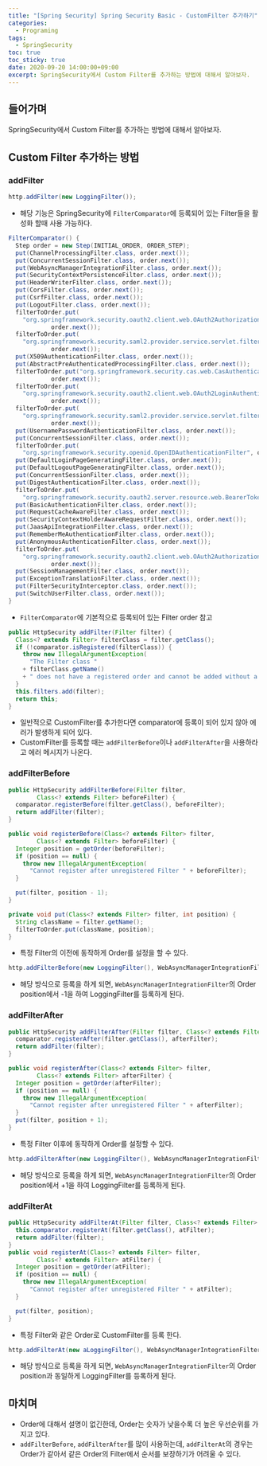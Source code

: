 ```yaml
---
title: "[Spring Security] Spring Security Basic - CustomFilter 추가하기" 
categories:
  - Programing
tags:
  - SpringSecurity
toc: true
toc_sticky: true
date: 2020-09-20 14:00:00+09:00
excerpt: SpringSecurity에서 Custom Filter를 추가하는 방법에 대해서 알아보자.
---
```


## 들어가며
SpringSecurity에서 Custom Filter를 추가하는 방법에 대해서 알아보자.

## Custom Filter 추가하는 방법

### addFilter

```java
http.addFilter(new LoggingFilter());
```
- 해당 기능은 SpringSecurity에 `FilterComparator`에 등록되어 있는 Filter들을 활성화 할때 사용 가능하다.


```java
FilterComparator() {
  Step order = new Step(INITIAL_ORDER, ORDER_STEP);
  put(ChannelProcessingFilter.class, order.next());
  put(ConcurrentSessionFilter.class, order.next());
  put(WebAsyncManagerIntegrationFilter.class, order.next());
  put(SecurityContextPersistenceFilter.class, order.next());
  put(HeaderWriterFilter.class, order.next());
  put(CorsFilter.class, order.next());
  put(CsrfFilter.class, order.next());
  put(LogoutFilter.class, order.next());
  filterToOrder.put(
    "org.springframework.security.oauth2.client.web.OAuth2AuthorizationRequestRedirectFilter",
			order.next());
  filterToOrder.put(
    "org.springframework.security.saml2.provider.service.servlet.filter.Saml2WebSsoAuthenticationRequestFilter",
			order.next());
  put(X509AuthenticationFilter.class, order.next());
  put(AbstractPreAuthenticatedProcessingFilter.class, order.next());
  filterToOrder.put("org.springframework.security.cas.web.CasAuthenticationFilter",
			order.next());
  filterToOrder.put(
    "org.springframework.security.oauth2.client.web.OAuth2LoginAuthenticationFilter",
			order.next());
  filterToOrder.put(
    "org.springframework.security.saml2.provider.service.servlet.filter.Saml2WebSsoAuthenticationFilter",
			order.next());
  put(UsernamePasswordAuthenticationFilter.class, order.next());
  put(ConcurrentSessionFilter.class, order.next());
  filterToOrder.put(
    "org.springframework.security.openid.OpenIDAuthenticationFilter", order.next());
  put(DefaultLoginPageGeneratingFilter.class, order.next());
  put(DefaultLogoutPageGeneratingFilter.class, order.next());
  put(ConcurrentSessionFilter.class, order.next());
  put(DigestAuthenticationFilter.class, order.next());
  filterToOrder.put(
    "org.springframework.security.oauth2.server.resource.web.BearerTokenAuthenticationFilter", order.next());
  put(BasicAuthenticationFilter.class, order.next());
  put(RequestCacheAwareFilter.class, order.next());
  put(SecurityContextHolderAwareRequestFilter.class, order.next());
  put(JaasApiIntegrationFilter.class, order.next());
  put(RememberMeAuthenticationFilter.class, order.next());
  put(AnonymousAuthenticationFilter.class, order.next());
  filterToOrder.put(
    "org.springframework.security.oauth2.client.web.OAuth2AuthorizationCodeGrantFilter",
			order.next());
  put(SessionManagementFilter.class, order.next());
  put(ExceptionTranslationFilter.class, order.next());
  put(FilterSecurityInterceptor.class, order.next());
  put(SwitchUserFilter.class, order.next());
}
```

- `FilterComparator`에 기본적으로 등록되어 있는 Filter order 참고

```java
public HttpSecurity addFilter(Filter filter) {
  Class<? extends Filter> filterClass = filter.getClass();
  if (!comparator.isRegistered(filterClass)) {
    throw new IllegalArgumentException(
      "The Filter class "
	+ filterClass.getName()
	+ " does not have a registered order and cannot be added without a specified order. Consider using addFilterBefore or addFilterAfter instead.");
  }
  this.filters.add(filter);
  return this;
}
```
- 일반적으로 CustomFilter를 추가한다면 comparator에 등록이 되어 있지 않아 에러가 발생하게 되어 있다.
- CustomFilter를 등록할 때는 `addFilterBefore`이나 `addFilterAfter`을 사용하라고 에러 메시지가 나온다.

### addFilterBefore

```java
public HttpSecurity addFilterBefore(Filter filter,
		Class<? extends Filter> beforeFilter) {
  comparator.registerBefore(filter.getClass(), beforeFilter);
  return addFilter(filter);
}

public void registerBefore(Class<? extends Filter> filter,
		Class<? extends Filter> beforeFilter) {
  Integer position = getOrder(beforeFilter);
  if (position == null) {
    throw new IllegalArgumentException(
      "Cannot register after unregistered Filter " + beforeFilter);
  }

  put(filter, position - 1);
}

private void put(Class<? extends Filter> filter, int position) {
  String className = filter.getName();
  filterToOrder.put(className, position);
}
```
- 특정 Filter의 이전에 동작하게 Order를 설정을 할 수 있다.

```java
http.addFilterBefore(new LoggingFilter(), WebAsyncManagerIntegrationFilter.class);
```
- 해당 방식으로 등록을 하게 되면, `WebAsyncManagerIntegrationFilter`의 Order position에서 -1을 하여 LoggingFilter를 등록하게 된다.

### addFilterAfter
```java
public HttpSecurity addFilterAfter(Filter filter, Class<? extends Filter> afterFilter) {
  comparator.registerAfter(filter.getClass(), afterFilter);
  return addFilter(filter);
}

public void registerAfter(Class<? extends Filter> filter,
		Class<? extends Filter> afterFilter) {
  Integer position = getOrder(afterFilter);
  if (position == null) {
    throw new IllegalArgumentException(
      "Cannot register after unregistered Filter " + afterFilter);
  }
  put(filter, position + 1);
}
```
- 특정 Filter 이후에 동작하게 Order를 설정할 수 있다.

```java
http.addFilterAfter(new LoggingFilter(), WebAsyncManagerIntegrationFilter.class);
```
- 해당 방식으로 등록을 하게 되면, `WebAsyncManagerIntegrationFilter`의 Order position에서 +1을 하여 LoggingFilter를 등록하게 된다.
 
### addFilterAt

```java
public HttpSecurity addFilterAt(Filter filter, Class<? extends Filter> atFilter) {
  this.comparator.registerAt(filter.getClass(), atFilter);
  return addFilter(filter);
}
public void registerAt(Class<? extends Filter> filter,
		Class<? extends Filter> atFilter) {
  Integer position = getOrder(atFilter);
  if (position == null) {
    throw new IllegalArgumentException(
      "Cannot register after unregistered Filter " + atFilter);
  }

  put(filter, position);
}
```

- 특정 Filter와 같은 Order로 CustomFilter를 등록 한다.

```java
http.addFilterAt(new aLoggingFilter(), WebAsyncManagerIntegrationFilter.class);
```

- 해당 방식으로 등록을 하게 되면, `WebAsyncManagerIntegrationFilter`의 Order position과 동일하게 LoggingFilter를 등록하게 된다.

## 마치며
- Order에 대해서 설명이 없긴한데, Order는 숫자가 낮을수록 더 높은 우선순위를 가지고 있다.
- `addFilterBefore`, `addFilterAfter`를 많이 사용하는데, `addFilterAt`의 경우는 Order가 같아서 같은 Order의 Filter에서
순서를 보장하기가 어려울 수 있다.